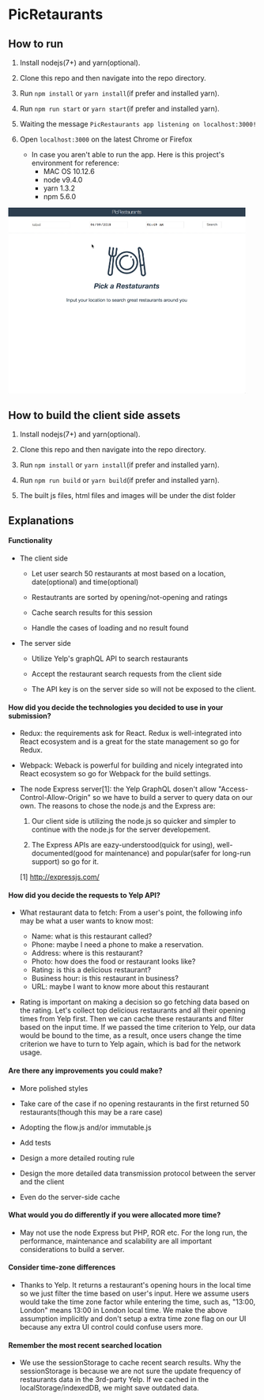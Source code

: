 # PicRetaurants

## How to run
1. Install nodejs(7+) and yarn(optional).

2. Clone this repo and then navigate into the repo directory.

3. Run `npm install` or `yarn install`(if prefer and installed yarn).

4. Run `npm run start` or `yarn start`(if prefer and installed yarn).

5. Waiting the message `PicRestaurants app listening on localhost:3000!`

6. Open `localhost:3000` on the latest Chrome or Firefox

   - In case you aren't able to run the app. Here is this project's environment for reference:
     - MAC OS 10.12.6
     - node v9.4.0
     - yarn 1.3.2
     - npm 5.6.0

<img width="480" src="./demo.gif">

## How to build the client side assets
1. Install nodejs(7+) and yarn(optional).

2. Clone this repo and then navigate into the repo directory.

3. Run `npm install` or `yarn install`(if prefer and installed yarn).

4. Run `npm run build` or `yarn build`(if prefer and installed yarn).

5. The built js files, html files and images will be under the dist folder

## Explanations

#### Functionality
- The client side
  - Let user search 50 restaurants at most based on a location, date(optional) and time(optional)

  - Restautrants are sorted by opening/not-opening and ratings

  - Cache search results for this session

  - Handle the cases of loading and no result found

- The server side
  - Utilize Yelp's graphQL API to search restaurants

  - Accept the restaurant search requests from the client side

  - The API key is on the server side so will not be exposed to the client.

#### How did you decide the technologies you decided to use in your submission?
- Redux: the requirements ask for React. Redux is well-integrated into React ecosystem and is a great for the state management so go for Redux.

- Webpack: Weback is powerful for building and nicely integrated into React ecosystem so go for Webpack for the build settings.

- The node Express server[1]: the Yelp GraphQL dosen't allow "Access-Control-Allow-Origin" so we have to build a server to query data on our own. The reasons to chose the node.js and the Express are:

  1. Our client side is utilizing the node.js so quicker and simpler to continue with the node.js for the server developement.

  2. The Express APIs are eazy-understood(quick for using), well-documented(good for maintenance) and popular(safer for long-run support) so go for it.

  [1] http://expressjs.com/

#### How did you decide the requests to Yelp API?
- What restaurant data to fetch: From a user's point, the following info may be what a user wants to know most:
  - Name: what is this restaurant called?
  - Phone: maybe I need a phone to make a reservation.
  - Address: where is this restaurant?
  - Photo: how does the food or restaurant looks like?
  - Rating: is this a delicious restaurant?
  - Business hour: is this restaurant in business?
  - URL: maybe I want to know more about this restaurant

- Rating is important on making a decision so go fetching data based on the rating. Let's collect top delicious restaurants and all their opening times from Yelp first. Then we can cache these restaurants and filter based on the input time. If we passed the time criterion to Yelp, our data would be bound to the time, as a result, once users change the time criterion we have to turn to Yelp again, which is bad for the network usage.

#### Are there any improvements you could make?
- More polished styles

- Take care of the case if no opening restaurants in the first returned 50 restaurants(though this may be a rare case)

- Adopting the flow.js and/or immutable.js

- Add tests

- Design a more detailed routing rule

- Design the more detailed data transmission protocol between the server and the client

- Even do the server-side cache

#### What would you do differently if you were allocated more time?
- May not use the node Express but PHP, ROR etc. For the long run, the performance, maintenance and scalability are all important considerations to build a server.  

#### Consider time-zone differences
- Thanks to Yelp. It returns a restaurant's opening hours in the local time so we just filter the time based on user's input. Here we assume users would take the time zone factor while entering the time, such as, "13:00, London" means 13:00 in London local time. We make the above assumption implicitly and don't setup a extra time zone flag on our UI because any extra UI control could confuse users more.

#### Remember the most recent searched location
- We use the sessionStorage to cache recent search results. Why the sessionStorage is because we are not sure the update frequency of restaurants data in the 3rd-party Yelp. If we cached in the localStorage/indexedDB, we might save outdated data.
